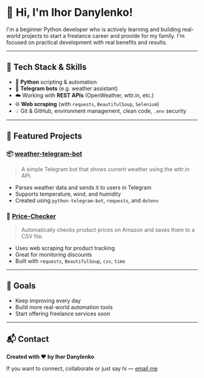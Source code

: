 # 👋 Hi, I'm Ihor Danylenko!

I'm a beginner Python developer who is actively learning and building real-world projects to start a freelance career and provide for my family. I'm focused on practical development with real benefits and results.

---

## 🔧 Tech Stack & Skills

- 🐍 **Python** scripting & automation
- 🤖 **Telegram bots** (e.g. weather assistant)
- ☁️ Working with **REST APIs** (OpenWeather, wttr.in, etc.)
- 🌐 **Web scraping** (with `requests`, `BeautifulSoup`, `Selenium`)
- 💡 Git & GitHub, environment management, clean code, `.env` security

---

## 🚀 Featured Projects

### 📦 [weather-telegram-bot](https://github.com/Ihor3000/weather-telegram-bot)
> A simple Telegram bot that shows current weather using the wttr.in API.
- Parses weather data and sends it to users in Telegram
- Supports temperature, wind, and humidity
- Created using `python-telegram-bot`, `requests`, and `dotenv`

### 🛒 [Price-Checker](https://github.com/Ihor3000/Price-Checker-)
> Automatically checks product prices on Amazon and saves them to a CSV file.
- Uses web scraping for product tracking
- Great for monitoring discounts
- Built with `requests`, `BeautifulSoup`, `csv`, `time`

---

## 🧭 Goals
- Keep improving every day
- Build more real-world automation tools
- Start offering freelance services soon

---

## 📬 Contact
**Created with ❤️ by Ihor Danylenko**

If you want to connect, collaborate or just say hi — [email me](mailto:danylenkoigor25@gmail.com)
